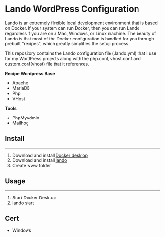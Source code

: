 # Lando WordPress Configuration

Lando is an extremely flexible local development environment that is based on Docker. If your system can run Docker, then you can run Lando regardless if you are on a Mac, Windows, or Linux machine. The beauty of Lando is that most of the Docker configuration is handled for you through prebuilt "recipes", which greatly simplifies the setup process.

This repository contains the Lando configuration file (.lando.yml) that I use for my WordPress projects along with the php.conf, vhost.conf and custom.conf(vhost) file that it references.

**Recipe Wordpress Base**

- Apache
- MariaDB
- Php
- VHost

**Tools**

- PhpMyAdmin
- Mailhog

## Install

---

1. Download and install [Docker desktop](https://www.docker.com/products/docker-desktop/)
2. Download and install [lando](https://github.com/lando/lando/releases)
3. Create www folder

## Usage

---

1. Start Docker Desktop
2. lando start

## Cert

- Windows
